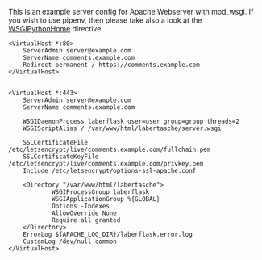 This is an example server config for Apache Webserver with mod_wsgi.
If you wish to use pipenv, then please take also a look at the 
[WSGIPythonHome](https://modwsgi.readthedocs.io/en/develop/configuration-directives/WSGIPythonHome.html) 
directive.

```
<VirtualHost *:80>
    ServerAdmin server@example.com
    ServerName comments.example.com
    Redirect permanent / https://comments.example.com
</VirtualHost>


<VirtualHost *:443>
    ServerAdmin server@example.com
    ServerName comments.example.com

    WSGIDaemonProcess laberflask user=user group=group threads=2
    WSGIScriptAlias / /var/www/html/labertasche/server.wsgi

    SSLCertificateFile /etc/letsencrypt/live/comments.example.com/fullchain.pem
    SSLCertificateKeyFile /etc/letsencrypt/live/comments.example.com/privkey.pem
    Include /etc/letsencrypt/options-ssl-apache.conf

    <Directory "/var/www/html/labertasche">
            WSGIProcessGroup laberflask
            WSGIApplicationGroup %{GLOBAL}
            Options -Indexes
            AllowOverride None
            Require all granted
    </Directory>
    ErrorLog ${APACHE_LOG_DIR}/laberflask.error.log
    CustomLog /dev/null common
</VirtualHost>
```
